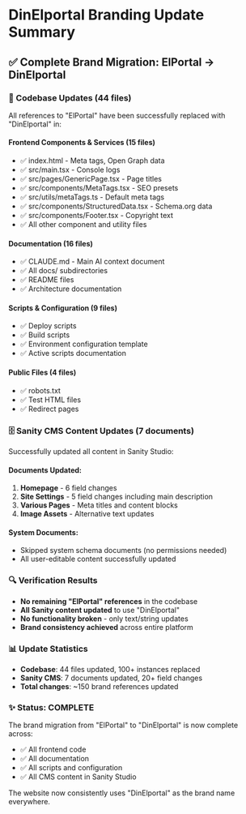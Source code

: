 # DinElportal Branding Update Summary

## ✅ Complete Brand Migration: ElPortal → DinElportal

### 📁 Codebase Updates (44 files)
All references to "ElPortal" have been successfully replaced with "DinElportal" in:

#### Frontend Components & Services (15 files)
- ✅ index.html - Meta tags, Open Graph data
- ✅ src/main.tsx - Console logs
- ✅ src/pages/GenericPage.tsx - Page titles
- ✅ src/components/MetaTags.tsx - SEO presets
- ✅ src/utils/metaTags.ts - Default meta tags
- ✅ src/components/StructuredData.tsx - Schema.org data
- ✅ src/components/Footer.tsx - Copyright text
- ✅ All other component and utility files

#### Documentation (16 files)
- ✅ CLAUDE.md - Main AI context document
- ✅ All docs/ subdirectories
- ✅ README files
- ✅ Architecture documentation

#### Scripts & Configuration (9 files)
- ✅ Deploy scripts
- ✅ Build scripts
- ✅ Environment configuration template
- ✅ Active scripts documentation

#### Public Files (4 files)
- ✅ robots.txt
- ✅ Test HTML files
- ✅ Redirect pages

### 🗄️ Sanity CMS Content Updates (7 documents)
Successfully updated all content in Sanity Studio:

#### Documents Updated:
1. **Homepage** - 6 field changes
2. **Site Settings** - 5 field changes including main description
3. **Various Pages** - Meta titles and content blocks
4. **Image Assets** - Alternative text updates

#### System Documents:
- Skipped system schema documents (no permissions needed)
- All user-editable content successfully updated

### 🔍 Verification Results
- **No remaining "ElPortal" references** in the codebase
- **All Sanity content updated** to use "DinElportal"
- **No functionality broken** - only text/string updates
- **Brand consistency achieved** across entire platform

### 📊 Update Statistics
- **Codebase**: 44 files updated, 100+ instances replaced
- **Sanity CMS**: 7 documents updated, 20+ field changes
- **Total changes**: ~150 brand references updated

### ✨ Status: COMPLETE
The brand migration from "ElPortal" to "DinElportal" is now complete across:
- ✅ All frontend code
- ✅ All documentation
- ✅ All scripts and configuration
- ✅ All CMS content in Sanity Studio

The website now consistently uses "DinElportal" as the brand name everywhere.